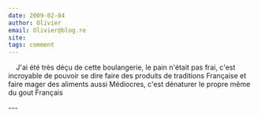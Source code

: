 ```yaml
---
date: 2009-02-04
author: Olivier
email: Olivier@blog.re
site: 
tags: comment
---
```


<p>&nbsp;&nbsp;&nbsp; J'ai été très déçu de cette boulangerie, le pain n'était pas frai, c'est incroyable de pouvoir se dire faire des produits de traditions Française et faire mager des aliments aussi Médiocres, c'est dénaturer le propre même du gout Français</p>
---